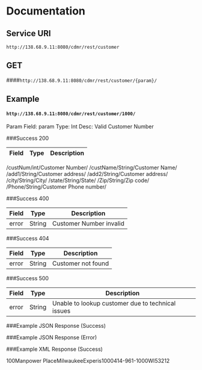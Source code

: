 # Documentation
## Service URI
`http://138.68.9.11:8080/cdmr/rest/customer`

## GET
####`http://138.68.9.11:8080/cdmr/rest/customer/{param}/`



## Example
#### `http://138.68.9.11:8080/cdmr/rest/customer/1000/`

Param Field: param
Type: Int
Desc: Valid Customer Number

###Success 200

|Field|Type|Description|
|-----|----|---------------|
/custNum/int/Customer Number/
/custName/String/Customer Name/
/add1/String/Customer address/
/add2/String/Customer address/
/city/String/City/
/state/String/State/
/Zip/String/Zip code/
/Phone/String/Customer Phone number/



###Success 400
    
|Field|Type|Description|
|-----|----|---------------|
|error|String|Customer Number invalid|

###Success 404

|Field|Type|Description|
|-----|----|---------------|
|error|String|Customer not found|

###Success 500

|Field|Type|Description|
|-----|----|---------------|
|error|String|Unable to lookup customer due to technical issues|

###Example JSON Response (Success)

###Example JSON Response (Error)

###Example XML Response (Success)

<customer><add1>100</add1><add2>Manpower Place</add2><city>Milwaukee</city><custName>Experis</custName><custNum>1000</custNum><phone>414-961-1000</phone><state>WI</state><zip>53212</zip></customer>